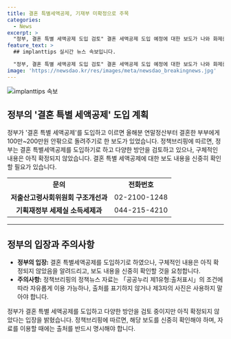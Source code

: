 ```yaml
---
title: 결혼 특별세액공제, 기재부 미확정으로 주목
categories:
  - News
excerpt: >
  "정부, 결혼 특별 세액공제 도입 검토" 결혼 세액공제 도입 예정에 대한 보도가 나와 화제를 모은 가운데, 기재부는 구체적 내용은 확정되지 않았다고 밝혔습니다. 올 연말부터 100만~200만원 안팎으로 결혼 부부에게 돌려줄 예정이라는데, 구체적 방안은 더 검토 중이라는 것이다. 이에 관련 기관에 문의해보고, 정부의 결정을 기다려야 할 것으로 보인다.
feature_text: >
  ## implanttips 실시간 뉴스 속보입니다.

  "정부, 결혼 특별 세액공제 도입 검토" 결혼 세액공제 도입 예정에 대한 보도가 나와 화제를 모은 가운데, 기재부는 구체적 내용은 확정되지 않았다고 밝혔습니다. 올 연말부터 100만~200만원 안팎으로 결혼 부부에게 돌려줄 예정이라는데, 구체적 방안은 더 검토 중이라는 것이다. 이에 관련 기관에 문의해보고, 정부의 결정을 기다려야 할 것으로 보인다.
image: 'https://newsdao.kr/res/images/meta/newsdao_breakingnews.jpg'
---
```


<p><img src="https://newsdao.kr/res/images/meta/newsdao_breakingnews.jpg" alt="implanttips 속보" /></p>

<h2 data-ke-size="size26">정부의 '결혼 특별 세액공제' 도입 계획</h2>

<p data-ke-size="size16">정부가 '결혼 특별 세액공제'를 도입하고 이르면 올해분 연말정산부터 결혼한 부부에게 100만~200만원 안팎으로 돌려주기로 한 보도가 있었습니다. 정책브리핑에 따르면, 정부는 결혼 특별세액공제를 도입하기로 하고 다양한 방안을 검토하고 있으나, 구체적인 내용은 아직 확정되지 않았습니다. 결혼 특별 세액공제에 대한 보도 내용을 신중히 확인할 필요가 있습니다.</p>

<table>
  <tr>
    <td style="text-align: center; height: 17px;"><b>문의</b></td>
    <td style="text-align: center; height: 17px;"><b>전화번호</b></td>
  </tr>
  <tr>
    <td style="text-align: center; height: 17px;"><b>저출산고령사회위원회 구조개선과</b></td>
    <td style="text-align: center; height: 17px;">02-2100-1248</td>
  </tr>
  <tr>
    <td style="text-align: center; height: 17px;"><b>기획재정부 세제실 소득세제과</b></td>
    <td style="text-align: center; height: 17px;">044-215-4210</td>
  </tr>
</table>

<hr>

<h2 data-ke-size="size26">정부의 입장과 주의사항</h2>

<ul>
  <li><b>정부의 입장:</b> 결혼 특별세액공제를 도입하기로 하였으나, 구체적인 내용은 아직 확정되지 않았음을 알려드리고, 보도 내용을 신중히 확인할 것을 요청합니다.</li>
  <li><b>주의사항:</b> 정책브리핑의 정책뉴스 자료는 「공공누리 제1유형:출처표시」의 조건에 따라 자유롭게 이용 가능하나, 출처를 표기하지 않거나 제3자의 사진은 사용하지 말아야 합니다.</li>
</ul>

<p data-ke-size="size16">정부가 결혼 특별 세액공제를 도입하고 다양한 방안을 검토 중이지만 아직 확정되지 않았다는 입장을 밝혔습니다. 정책브리핑에 따르면, 해당 보도를 신중히 확인해야 하며, 자료를 이용할 때에는 출처를 반드시 명시해야 합니다.</p>


